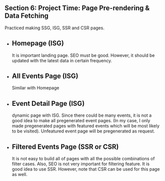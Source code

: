 ## Section 6: Project Time: Page Pre-rendering & Data Fetching

Practiced making SSG, ISG, SSR and CSR pages.

- Homepage (ISG)
  - 
  It is important landing page. SEO must be good. However, it should be updated with the latest data in certain frequency. 

- All Events Page (ISG)
  - 
  Similar with Homepage
  
- Event Detail Page (ISG)
  - 
   dynamic page with ISG. 
   Since there could be many events, it is not a good idea to make all pregenerated event pages. (In my case, I only made pregenerated pages with featured
   events which will be most likely to be visited). Unfeatured event page will be pregenerated as request.
   
- Filtered Events Page (SSR or CSR)
  - 
  It is not easy to build all of pages with all the possible combinations of filter cases.
  Also, SEO is not very important for filtering feature. It is good idea to use SSR. 
  However, note that CSR can be used for this page as well. 
